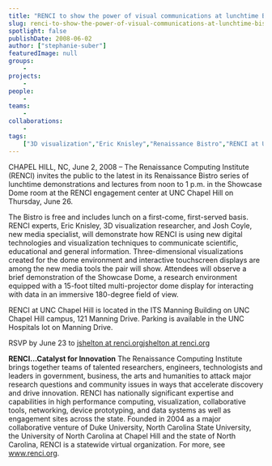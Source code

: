 ```yaml
---
title: "RENCI to show the power of visual communications at lunchtime Bistro"
slug: renci-to-show-the-power-of-visual-communications-at-lunchtime-bistro
spotlight: false
publishDate: 2008-06-02
author: ["stephanie-suber"]
featuredImage: null
groups:
    - 
projects:
    - 
people:
    - 
teams: 
    - 
collaborations:
    - 
tags:
    ["3D visualization","Eric Knisley","Renaissance Bistro","RENCI at UNC Chapel Hill","touch screen"]
---
```

CHAPEL HILL, NC, June 2, 2008 – The Renaissance Computing Institute (RENCI) invites the public to the latest in its Renaissance Bistro series of lunchtime demonstrations and lectures from noon to 1 p.m. in the Showcase Dome room at the RENCI engagement center at UNC Chapel Hill on Thursday, June 26.  <!--more-->

The Bistro is free and includes lunch on a first-come, first-served basis. RENCI experts, Eric Knisley, 3D visualization researcher, and Josh Coyle, new media specialist, will demonstrate how RENCI is using new digital technologies and visualization techniques to communicate scientific, educational and general information. Three-dimensional visualizations created for the dome environment and interactive touchscreen displays are among the new media tools the pair will show. Attendees will observe a brief demonstration of the Showcase Dome, a research environment equipped with a 15-foot tilted multi-projector dome display for interacting with data in an immersive 180-degree field of view.

RENCI at UNC Chapel Hill is located in the ITS Manning Building on UNC Chapel Hill campus, 121 Manning Drive. Parking is available in the UNC Hospitals lot on Manning Drive.

RSVP by June 23 to
<a href="mailto:jshelton@renci.org">jshelton at renci.org</a><a href="mailto:jshelton@renci.org">jshelton at renci.org</a>

<strong>RENCI…Catalyst for Innovation</strong>
The Renaissance Computing Institute brings together teams of talented researchers, engineers, technologists and leaders in government, business, the arts and humanities to attack major research questions and community issues in ways that accelerate discovery and drive innovation. RENCI has nationally significant expertise and capabilities in high performance computing, visualization, collaborative tools, networking, device prototyping, and data systems as well as engagement sites across the state. Founded in 2004 as a major collaborative venture of Duke University, North Carolina State University, the University of North Carolina at Chapel Hill and the state of North Carolina, RENCI is a statewide virtual organization. For more, see <a href="https://www.renci.org/">www.renci.org</a>.

